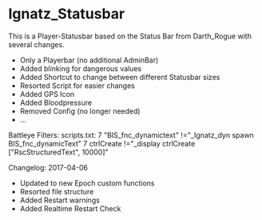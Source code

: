 # Ignatz_Statusbar
This is a Player-Statusbar based on the Status Bar from Darth_Rogue with several changes.
- Only a Playerbar (no additional AdminBar)
- Added blinking for dangerous values
- Added Shortcut to change between different Statusbar sizes
- Resorted Script for easier changes
- Added GPS Icon
- Added Bloodpressure
- Removed Config (no longer needed)
- ...

Battleye Filters:
scripts.txt:
7 "BIS_fnc_dynamictext" !="_Ignatz_dyn spawn BIS_fnc_dynamicText"
7 ctrlCreate !="_display ctrlCreate [\"RscStructuredText\", 10000]"

Changelog:
2017-04-06
- Updated to new Epoch custom functions
- Resorted file structure
- Added Restart warnings
- Added Realtime Restart Check
